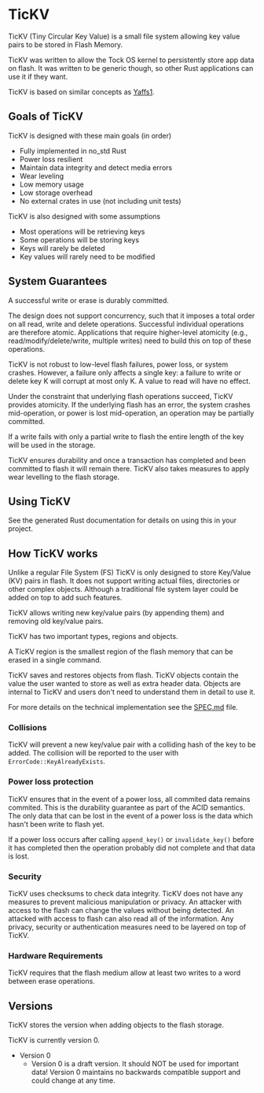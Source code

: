# TicKV

TicKV (Tiny Circular Key Value) is a small file system allowing
key value pairs to be stored in Flash Memory.

TicKV was written to allow the Tock OS kernel to persistently store app data
on flash. It was written to be generic though, so other Rust applications can
use it if they want.

TicKV is based on similar concepts as
[Yaffs1](https://yaffs.net/documents/how-yaffs-works]).

## Goals of TicKV

TicKV is designed with these main goals (in order)

 * Fully implemented in no_std Rust
 * Power loss resilient
 * Maintain data integrity and detect media errors
 * Wear leveling
 * Low memory usage
 * Low storage overhead
 * No external crates in use (not including unit tests)

TicKV is also designed with some assumptions

 * Most operations will be retrieving keys
 * Some operations will be storing keys
 * Keys will rarely be deleted
 * Key values will rarely need to be modified

## System Guarantees

A successful write or erase is durably committed.

The design does not support concurrency, such that it imposes a total order
on all read, write and delete operations. Successful individual operations
are therefore atomic. Applications that require higher-level atomicity
(e.g., read/modify/delete/write, multiple writes) need to build this on top
of these operations.

TicKV is not robust to low-level flash failures, power loss, or system
crashes. However, a failure only affects a single key: a failure to write
or delete key K will corrupt at most only K. A value to read will have no
effect.

Under the constraint that underlying flash operations succeed, TicKV provides
atomicity. If the underlying flash has an error, the system crashes
mid-operation, or power is lost mid-operation, an operation may be
partially committed.

If a write fails with only a partial write to flash the entire length of
the key will be used in the storage.

TicKV ensures durability and once a transaction has completed
and been committed to flash it will remain there. TicKV also takes measures
to apply wear levelling to the flash storage.

## Using TicKV

See the generated Rust documentation for details on using this in your project.

## How TicKV works

Unlike a regular File System (FS) TicKV is only designed to store Key/Value (KV)
pairs in flash. It does not support writing actual files, directories or other
complex objects. Although a traditional file system layer could be added on top
to add such features.

TicKV allows writing new key/value pairs (by appending them) and removing
old key/value pairs.

TicKV has two important types, regions and objects.

A TicKV region is the smallest region of the flash memory that can be erased
in a single command.

TicKV saves and restores objects from flash. TicKV objects contain the value
the user wanted to store as well as extra header data. Objects are internal to
TicKV and users don't need to understand them in detail to use it.

For more details on the technical implementation see the [SPEC.md](./spec.md) file.

### Collisions

TicKV will prevent a new key/value pair with a colliding hash of the key to be
added. The collision will be reported to the user with
`ErrorCode::KeyAlreadyExists`.

### Power loss protection

TicKV ensures that in the event of a power loss, all commited data remains
commited. This is the durability guarantee as part of the ACID semantics.
The only data that can be lost in the event of a power loss is
the data which hasn't been write to flash yet.

If a power loss occurs after calling `append_key()` or `invalidate_key()`
before it has completed then the operation probably did not complete and
that data is lost.

### Security

TicKV uses checksums to check data integrity. TicKV does not have any measures
to prevent malicious manipulation or privacy. An attacker with access to the
flash can change the values without being detected. An attacked with access
to flash can also read all of the information. Any privacy, security or
authentication measures need to be layered on top of TicKV.

### Hardware Requirements

TicKV requires that the flash medium allow at least two writes to a word between
erase operations.

## Versions

TicKV stores the version when adding objects to the flash storage.

TicKV is currently version 0.

 * Version 0
   * Version 0 is a draft version. It should NOT be used for important data!
     Version 0 maintains no backwards compatible support and could change at
     any time.
